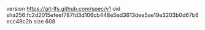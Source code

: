 version https://git-lfs.github.com/spec/v1
oid sha256:fc2d2015efeef787fd3d106cb448e5ed3613dee5ae19e3203b0d67b6ecc49c2b
size 608
